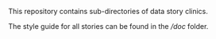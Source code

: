 This repository contains sub-directories of data story clinics. 

The style guide for all stories can be found in the */doc* folder.
